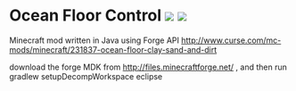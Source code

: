 
# Ocean Floor Control [![](http://cf.way2muchnoise.eu/231837.svg)](https://mods.curse.com/mc-mods/minecraft/231837-ocean-floor-clay-sand-and-dirt) [![](http://cf.way2muchnoise.eu/versions/231837.svg)](https://mods.curse.com/mc-mods/minecraft/231837-ocean-floor-clay-sand-and-dirt)

Minecraft mod written in Java using Forge API
http://www.curse.com/mc-mods/minecraft/231837-ocean-floor-clay-sand-and-dirt

download the forge MDK from http://files.minecraftforge.net/ , and then run
gradlew setupDecompWorkspace eclipse
